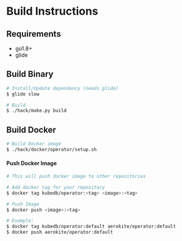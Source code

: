 # Build Instructions

## Requirements
- go1.8+
- glide

## Build Binary
```sh
# Install/Update dependency (needs glide)
$ glide slow

# Build
$ ./hack/make.py build
```

## Build Docker
```sh
# Build Docker image
$ ./hack/docker/operator/setup.sh
```

#### Push Docker Image
```sh
# This will push docker image to other repositories

# Add docker tag for your repository
$ docker tag kubedb/operator:<tag> <image>:<tag>

# Push Image
$ docker push <image>:<tag>

# Example:
$ docker tag kubedb/operator:default aerokite/operator:default
$ docker push aerokite/operator:default
```
